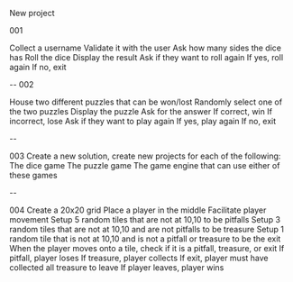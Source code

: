 New project

001

Collect a username
Validate it with the user
Ask how many sides the dice has
Roll the dice
Display the result
Ask if they want to roll again
If yes, roll again
If no, exit

--
002

House two different puzzles that can be won/lost
Randomly select one of the two puzzles
Display the puzzle
Ask for the answer
If correct, win
If incorrect, lose
Ask if they want to play again
If yes, play again
If no, exit

--

003
Create a new solution, create new projects for each of the following:
The dice game
The puzzle game
The game engine that can use either of these games

--

004
Create a 20x20 grid
Place a player in the middle
Facilitate player movement
Setup 5 random tiles that are not at 10,10 to be pitfalls
Setup 3 random tiles that are not at 10,10 and are not pitfalls to be treasure
Setup 1 random tile that is not at 10,10 and is not a pitfall or treasure to be the exit
When the player moves onto a tile, check if it is a pitfall, treasure, or exit
If pitfall, player loses
If treasure, player collects
If exit, player must have collected all treasure to leave
If player leaves, player wins


